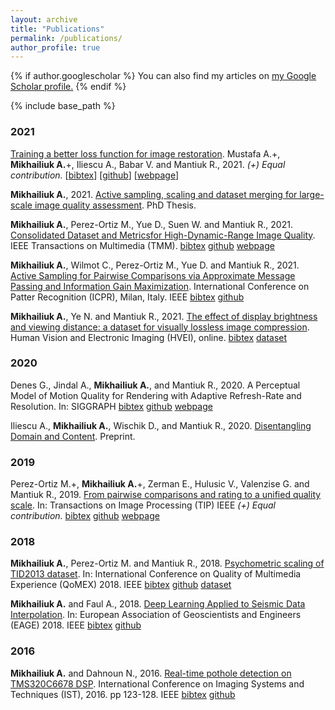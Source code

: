 ```yaml
---
layout: archive
title: "Publications"
permalink: /publications/
author_profile: true
---
```


{% if author.googlescholar %}
  You can also find my articles on <u><a href="{{author.googlescholar}}">my Google Scholar profile</a>.</u>
{% endif %}

{% include base_path %}



### 2021
[Training a better loss function for image restoration](https://www.cl.cam.ac.uk/research/rainbow/projects/mdf/Paper.pdf).
Mustafa A.+, **Mikhailiuk A.**+, Iliescu A., Babar V. and Mantiuk R., 2021.  *(+) Equal contribution.*
\[[bibtex](../bib/bibmdf.html)\] \[[github](https://github.com/gfxdisp/mdf)\]  \[[webpage](https://www.cl.cam.ac.uk/research/rainbow/projects/mdf/)\] 


**Mikhailiuk A.**, 2021. [Active sampling, scaling and dataset merging for large-scale image quality assessment](https://www.repository.cam.ac.uk/handle/1810/316810). PhD Thesis.


**Mikhailiuk A.**, Perez-Ortiz M., Yue D., Suen W. and Mantiuk R., 2021. [Consolidated Dataset and Metricsfor High-Dynamic-Range Image Quality](https://arxiv.org/abs/2012.10758). IEEE Transactions on Multimedia (TMM).
[bibtex](../bib/bibupiq.html) [github](https://github.com/gfxdisp/upiq) [webpage](https://www.cl.cam.ac.uk/research/rainbow/projects/upiq/)


**Mikhailiuk A.**, Wilmot C., Perez-Ortiz M., Yue D. and Mantiuk R., 2021. [Active Sampling for Pairwise Comparisons via Approximate Message Passing and Information Gain Maximization](https://arxiv.org/pdf/2004.05691.pdf). International Conference on Patter Recognition (ICPR), Milan, Italy. IEEE
[bibtex](../bib/bibasap.html) [github](https://github.com/gfxdisp/asap)


**Mikhailiuk A.**, Ye N. and Mantiuk R., 2021. [The effect of display brightness and viewing distance: a dataset for visually lossless image compression](https://www.cl.cam.ac.uk/~rkm38/pdfs/mikhailiuk2021view_cond_dataset.pdf).  Human Vision and Electronic Imaging (HVEI), online.
[bibtex](../bib/bibhvei.html)  [dataset](https://www.repository.cam.ac.uk/handle/1810/313480)

### 2020
Denes G., Jindal A., **Mikhailiuk A.**,  and Mantiuk R., 2020. A Perceptual Model of Motion Quality for Rendering with Adaptive Refresh-Rate and Resolution. In: SIGGRAPH 
[bibtex](../bib/bibperceptmodel.html)  [github](https://github.com/gfxdisp/motion_quality_20) [webpage](https://www.cl.cam.ac.uk/research/rainbow/projects/motion_quality_model/)


Iliescu A., **Mikhailiuk A.**, Wischik D., and Mantiuk R., 2020. [Disentangling Domain and Content](https://www.cl.cam.ac.uk/~dai24/disentangling_domain_content.pdf). Preprint.

### 2019
    
Perez-Ortiz M.+, **Mikhailiuk A.**+, Zerman E., Hulusic V., Valenzise G. and Mantiuk R., 2019. [From pairwise comparisons and rating to a unified quality scale](https://www.cl.cam.ac.uk/research/rainbow/projects/unified_quality_scale/perezortiz2019unified_quality_scale.pdf). In: Transactions on Image Processing (TIP) IEEE *(+) Equal contribution.*
[bibtex](../bib/bibmixing.html) [github](https://github.com/gfxdisp/pwcmp_rating_unified) [webpage](https://www.cl.cam.ac.uk/research/rainbow/projects/unified_quality_scale/)


### 2018
**Mikhailiuk A.**, Perez-Ortiz M. and Mantiuk R., 2018. [Psychometric scaling of TID2013 dataset](http://www.cl.cam.ac.uk/~rkm38/pdfs/mikhailiuk2018tid_psych_scaling.pdf). In: International Conference on Quality of Multimedia Experience (QoMEX) 2018. IEEE
[bibtex](../bib/bibtidscaling.html) [github](https://github.com/mantiuk/pwcmp) [dataset](https://www.repository.cam.ac.uk/handle/1810/276239)   

**Mikhailiuk A.** and Faul A., 2018. [Deep Learning Applied to Seismic Data Interpolation](http://earthdoc.eage.org/publication/publicationdetails/?publication=92298). In: European Association of Geoscientists and Engineers (EAGE) 2018. IEEE
[bibtex](../bib/bibdeepseismic.html) [github](https://github.com/mikhailiuk/Deep-Learning-Applied-To-Seismic-Data)


### 2016

**Mikhailiuk A.** and Dahnoun N., 2016. [Real-time pothole detection on TMS320C6678 DSP](http://ieeexplore.ieee.org/document/7738209/). International Conference on Imaging Systems and Techniques (IST), 2016. pp 123-128. IEEE
[bibtex](../bib/bibpothole.html) [github](https://github.com/mikhailiuk/Pothole_Detection)
